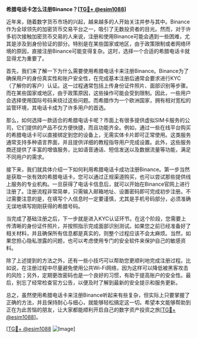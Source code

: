 **希腊电话卡怎么注册Binance？[[TG💪+ @esim1088](https://t.me/s/esim1088)]**

近年来，随着数字货币市场的兴起，越来越多的人开始关注并参与其中。Binance作为全球领先的加密货币交易平台之一，吸引了无数投资者的目光。然而，对于许多初次接触加密货币交易的人来说，注册和使用Binance可能会遇到一些困难，尤其是涉及到身份验证的部分。特别是在某些国家或地区，由于政策限制或者网络环境的原因，直接注册Binance可能变得复杂。这时，选择一个合适的希腊电话卡就显得尤为重要了。

首先，我们来了解一下为什么需要使用希腊电话卡来注册Binance。Binance为了确保用户的身份真实性和账户安全性，在完成基本注册后通常会要求进行KYC（了解你的客户）认证。这一过程通常包括上传身份证件照片、面部识别等步骤。而在某些国家或地区，由于政策原因，这些操作可能会受到限制。因此，一些用户会选择使用国际号码来绕过这些问题。而希腊作为一个欧洲国家，拥有相对宽松的监管环境，其电话卡成为了许多用户的首选。

那么，如何选择一款适合的希腊电话卡呢？市面上有很多提供虚拟SIM卡服务的公司，它们提供的产品不仅方便快捷，而且功能齐全。例如，通过一些在线平台购买的希腊电话卡可以直接绑定到您的设备上，无需实体卡片即可正常使用。这类服务通常支持多种语言界面，并且提供详细的教程指导用户完成设置。此外，这些服务商还提供了丰富的增值服务，比如语音通话、短信发送以及数据流量等功能，满足不同用户的需求。

接下来，我们就具体介绍一下如何利用希腊电话卡成功注册Binance。第一步当然是获取一张有效的希腊电话卡。您可以通过正规渠道购买，也可以尝试那些提供线上服务的专业机构。一旦获得了电话卡信息后，就可以开始在Binance官网上进行注册了。注册流程非常简单，只需输入邮箱地址、设置密码即可完成初步注册。不过需要注意的是，在填写个人信息时一定要谨慎，尤其是手机号码部分，必须准确无误地填写刚刚获得的希腊号码。

当完成了基础注册之后，下一步就是进入KYC认证环节。在这个阶段，您需要上传清晰的身份证件照片，并按照指示完成面部识别测试。如果您之前已经准备好了相关材料，并且确保所有信息都是真实的，则整个过程应该不会太麻烦。当然，如果您担心隐私泄露的问题，也可以考虑使用专门的安全软件来保护自己的敏感资料。

除了上述提到的方法之外，还有一些小技巧可以帮助您更顺利地完成注册过程。比如说，在注册过程中尽量避免使用公共Wi-Fi网络，因为这样可以降低被黑客攻击的风险；另外，定期更改密码也是一个良好的习惯，有助于提高账户的安全性。最后，别忘了经常检查官方公告，以便及时了解到最新的安全提示和服务更新。

总之，虽然使用希腊电话卡来注册Binance听起来有些复杂，但实际上只要掌握了正确的方法，并且保持耐心与细心，就能够轻松搞定这一切。希望本文能够帮助到正在为此苦恼的朋友，让大家都能顺利开启自己的数字资产投资之旅[[TG💪+ @esim1088](https://t.me/s/esim1088)]。

[[TG💪+ @esim1088](https://t.me/s/esim1088) ![Image](https://i.postimg.cc/4NQfJmqS/Snipaste-2025-05-13-00-14-12.png)]